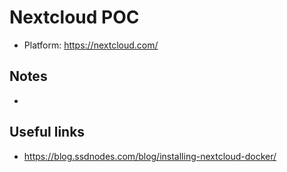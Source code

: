 # Nextcloud POC

- Platform: https://nextcloud.com/

## Notes

- 

## Useful links

- https://blog.ssdnodes.com/blog/installing-nextcloud-docker/


